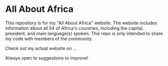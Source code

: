 # All About Africa
This repository is for my "All About Africa" website. 
The website includes information about all 54 of Africa's countries, including the capital, president, and main language(s) spoken. This repo is only intended to share my code with members of the community. 

Check out my actual website on ...

Always open to suggestions to improve!
